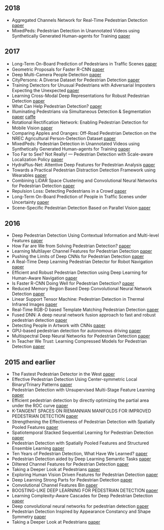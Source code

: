 ## 2018
- Aggregated Channels Network for Real-Time Pedestrian Detection [paper](https://arxiv.org/pdf/1801.00476.pdf)
- MixedPeds: Pedestrian Detection in Unannotated Videos using Synthetically Generated Human-agents for Training [paper](https://arxiv.org/pdf/1801.1.pdf)

## 2017
- Long-Term On-Board Prediction of Pedestrians in Trafﬁc Scenes [paper](https://arxiv.org/pdf/1701.1.pdf)
- Geometric Proposals for Faster R-CNN [paper](https://arxiv.org/pdf/1701.2.pdf)
- Deep Multi-Camera People Detection [paper](https://arxiv.org/pdf/1702.04593.pdf)
- CityPersons: A Diverse Dataset for Pedestrian Detection [paper](https://arxiv.org/pdf/1702.05693.pdf)
- Training Detectors for Unusual Pedestrians with Adversarial Imposters Expecting the Unexpected [paper](https://arxiv.org/pdf/1703.06283.pdf)
- Learning Cross-Modal Deep Representations for Robust Pedestrian Detection [paper](https://arxiv.org/pdf/1704.02431.pdf)
- What Can Help Pedestrian Detection? [paper](https://arxiv.org/pdf/1705.02757.pdf)
- Illuminating Pedestrians via Simultaneous Detection & Segmentation [paper](https://arxiv.org/pdf/1706.08564.pdf) [caffe](https://github.com/garrickbrazil/SDS-RCNN)
- Rotational Rectiﬁcation Network: Enabling Pedestrian Detection for Mobile Vision [paper](https://arxiv.org/pdf/1706.08917.pdf)
- Comparing Apples and Oranges: Off-Road Pedestrian Detection on the NREC Agricultural Person-Detection Dataset [paper](https://arxiv.org/pdf/1707.07169.pdf)
- MixedPeds: Pedestrian Detection in Unannotated Videos using Synthetically Generated Human-agents for Training [paper](https://arxiv.org/pdf/1707.09100.pdf)
- Too Far to See? Not Really! — Pedestrian Detection with Scale-aware Localization Policy [paper](https://arxiv.org/pdf/1709.00235.pdf)
- HydraPlus-Net: Attentive Deep Features for Pedestrian Analysis [paper](https://arxiv.org/pdf/1709.09930.pdf)
- Towards a Practical Pedestrian Distraction Detection Framework using Wearables [paper](https://arxiv.org/pdf/1710.03755.pdf)
- Combining LiDAR Space Clustering and Convolutional Neural Networks for Pedestrian Detection [paper](https://arxiv.org/pdf/1710.06160.pdf)
- Repulsion Loss: Detecting Pedestrians in a Crowd [paper](https://arxiv.org/pdf/1711.07752.pdf)
- Long-Term On-Board Prediction of People in Trafﬁc Scenes under Uncertainty [paper](https://arxiv.org/pdf/1711.09026.pdf)
- Scene-Speciﬁc Pedestrian Detection Based on Parallel Vision [paper](https://arxiv.org/pdf/1712.08745.pdf)

## 2016
- Deep Pedestrian Detection Using Contextual Information and Multi-level Features [paper](https://arxiv.org/pdf/1601.1.pdf)
- How Far are We from Solving Pedestrian Detection? [paper](https://arxiv.org/pdf/1602.01237.pdf)
- Learning Multilayer Channel Features for Pedestrian Detection [paper](https://arxiv.org/pdf/1603.00124.pdf)
- Pushing the Limits of Deep CNNs for Pedestrian Detection [paper](https://arxiv.org/pdf/1603.04525.pdf)
- A Real-Time Deep Learning Pedestrian Detector for Robot Navigation [paper](https://arxiv.org/pdf/1607.04436.pdf)
- Efﬁcient and Robust Pedestrian Detection using Deep Learning for Human-Aware Navigation [paper](https://arxiv.org/pdf/1607.04441.pdf)
- Is Faster R-CNN Doing Well for Pedestrian Detection? [paper](https://arxiv.org/pdf/1607.07032.pdf)
- Reduced Memory Region Based Deep Convolutional Neural Network Detection [paper](https://arxiv.org/pdf/1609.02500.pdf)
- Linear Support Tensor Machine: Pedestrian Detection in Thermal Infrared Images [paper](https://arxiv.org/pdf/1609.07878.pdf)
- Real-Time RGB-D based Template Matching Pedestrian Detection [paper](https://arxiv.org/pdf/1610.00748.pdf)
- Fused DNN: A deep neural network fusion approach to fast and robust pedestrian detection [paper](https://arxiv.org/pdf/1610.03466.pdf)
- Detecting People in Artwork with CNNs [paper](https://arxiv.org/pdf/1610.08871.pdf)
- GPU-based pedestrian detection for autonomous driving [paper](https://arxiv.org/pdf/1611.01642.pdf)
- Multispectral Deep Neural Networks for Pedestrian Detection [paper](https://arxiv.org/pdf/1611.02644.pdf)
- In Teacher We Trust: Learning Compressed Models for Pedestrian Detection [paper](https://arxiv.org/pdf/1612.00478.pdf)

## 2015 and earlier
- The Fastest Pedestrian Detector in the West [paper](https://arxiv.org/pdf/1001.1.pdf)
- Effective Pedestrian Detection Using Center-symmetric Local Binary/Trinary Patterns [paper](https://arxiv.org/pdf/1009.0892.pdf)
- Pedestrian Detection with Unsupervised Multi-Stage Feature Learning [paper](https://arxiv.org/pdf/1212.0142.pdf)
- Efficient pedestrian detection by directly optimizing the partial area under the ROC curve [paper](https://arxiv.org/pdf/1310.0900.pdf)
- K-TANGENT SPACES ON RIEMANNIAN MANIFOLDS FOR IMPROVED PEDESTRIAN DETECTION [paper](https://arxiv.org/pdf/1403.1056.pdf)
- Strengthening the Eﬀectiveness of Pedestrian Detection with Spatially Pooled Features [paper](https://arxiv.org/pdf/1407.0786.pdf)
- Spatiotemporal Stacked Sequential Learning for Pedestrian Detection [paper](https://arxiv.org/pdf/1407.3686.pdf)
- Pedestrian Detection with Spatially Pooled Features and Structured Ensemble Learning [paper](https://arxiv.org/pdf/1409.5209.pdf)
- Ten Years of Pedestrian Detection, What Have We Learned? [paper](https://arxiv.org/pdf/1411.4304.pdf)
- Pedestrian Detection aided by Deep Learning Semantic Tasks [paper](https://arxiv.org/pdf/1412.0069.pdf)
- Diltered Channel Features for Pedestrian Detection [paper](https://arxiv.org/pdf/1501.05759.pdf)
- Taking a Deeper Look at Pedestrians [paper](https://arxiv.org/pdf/1501.05790.pdf)
- Exploring Human Vision Driven Features for Pedestrian Detection [paper](https://arxiv.org/pdf/1501.06180.pdf)
- Deep Learning Strong Parts for Pedestrian Detection [paper](https://arxiv.org/pdf/1501.1.pdf)
- Convolutional Channel Features Bin [paper](https://arxiv.org/pdf/1504.07339.pdf)
- BOOSTING-LIKE DEEP LEARNING FOR PEDESTRIAN  DETECTION [paper](https://arxiv.org/pdf/1505.06800.pdf)
- Learning Complexity-Aware Cascades for Deep Pedestrian Detection [paper](https://arxiv.org/pdf/1507.05348.pdf)
- Deep convolutional neural networks for pedestrian detection [paper](https://arxiv.org/pdf/1510.03608.pdf)
- Pedestrian Detection Inspired by Appearance Constancy and Shape Symmetry [paper](https://arxiv.org/pdf/1510.08160.pdf)
- Taking a Deeper Look at Pedestrians [paper](https://arxiv.org/pdf/1501.05790.pdf)
